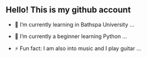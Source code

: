 ## Hello! This is my github account 
- 🔭 I’m currently learning in Bathspa University ...
- 🌱 I’m currently a beginner learning Python  ...

- ⚡ Fun fact: I am also into music and I play guitar ...

<!--
**JheiromAngelion28/JheiromAngelion28** is a ✨ _special_ ✨ repository because its `README.md` (this file) appears on your GitHub profile.

Here are some ideas to get you started:

- 🔭 I’m currently learning in Bathspa University ...
- 🌱 I’m currently a beginner learning Python  ...

- ⚡ Fun fact: I am also into music and I play guitar ...

